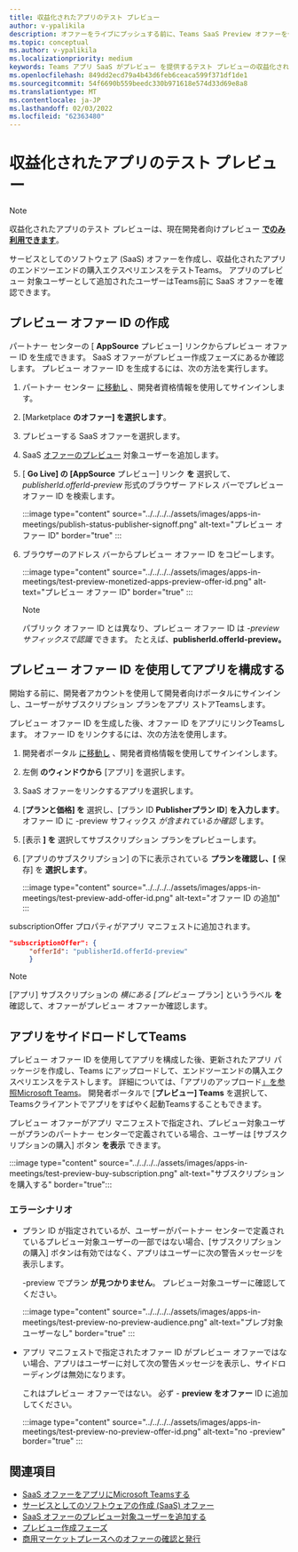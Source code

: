 ```yaml
---
title: 収益化されたアプリのテスト プレビュー
author: v-ypalikila
description: オファーをライブにプッシュする前に、Teams SaaS Preview オファーを作成してテストします。
ms.topic: conceptual
ms.author: v-ypalikila
ms.localizationpriority: medium
keywords: Teams アプリ SaaS がプレビュー を提供するテスト プレビューの収益化された Saas
ms.openlocfilehash: 849dd2ecd79a4b43d6feb6ceaca599f371df1de1
ms.sourcegitcommit: 54f6690b559beedc330b971618e574d33d69e8a8
ms.translationtype: MT
ms.contentlocale: ja-JP
ms.lasthandoff: 02/03/2022
ms.locfileid: "62363480"
---
```

# <a name="test-preview-for-monetized-apps"></a>収益化されたアプリのテスト プレビュー

> [!NOTE]
> 収益化されたアプリのテスト プレビューは、現在開発者向けプレビュー [**でのみ利用できます**](/microsoftteams/platform/resources/dev-preview/developer-preview-intro)。

サービスとしてのソフトウェア (SaaS) オファーを作成し、収益化されたアプリのエンドツーエンドの購入エクスペリエンスをテストTeams。 アプリのプレビュー 対象ユーザーとして追加されたユーザーはTeams前に SaaS オファーを確認できます。

## <a name="create-a-preview-offer-id"></a>プレビュー オファー ID の作成

パートナー センターの [ **AppSource** プレビュー] リンクからプレビュー オファー ID を生成できます。 SaaS オファーがプレビュー作成フェーズにあるか確認します。 プレビュー オファー ID を生成するには、次の方法を実行します。

1. パートナー センター [に移動し](https://go.microsoft.com/fwlink/?linkid=2166002) 、開発者資格情報を使用してサインインします。
1. [Marketplace **のオファー] を選択します**。
1. プレビューする SaaS オファーを選択します。
1. SaaS [オファーのプレビュー](/azure/marketplace/create-new-saas-offer-preview) 対象ユーザーを追加します。
1. [ **Go Live] の [AppSource** プレビュー] リンク **を** 選択して、 *publisherId.offerId-preview* 形式のブラウザー アドレス バーでプレビュー オファー ID を検索します。

    :::image type="content" source="../../../../assets/images/apps-in-meetings/publish-status-publisher-signoff.png" alt-text="プレビュー オファー ID" border="true" :::

1. ブラウザーのアドレス バーからプレビュー オファー ID をコピーします。

      :::image type="content" source="../../../../assets/images/apps-in-meetings/test-preview-monetized-apps-preview-offer-id.png" alt-text="プレビュー オファー ID" border="true" :::

    > [!NOTE]
    > パブリック オファー ID とは異なり、プレビュー オファー ID は *-preview サフィックスで認識* できます。 たとえば、**publisherId.offerId-preview。**

## <a name="configure-your-app-with-the-preview-offer-id"></a>プレビュー オファー ID を使用してアプリを構成する

開始する前に、開発者アカウントを使用して開発者向けポータルにサインインし、ユーザーがサブスクリプション プランをアプリ ストアTeamsします。

プレビュー オファー ID を生成した後、オファー ID をアプリにリンクTeamsします。 オファー ID をリンクするには、次の方法を使用します。

1. 開発者ポータル [に移動し](https://dev.teams.microsoft.com/) 、開発者資格情報を使用してサインインします。
1. 左側 **のウィンドウから** [アプリ] を選択します。
1. SaaS オファーをリンクするアプリを選択します。
1. [**プランと価格] を** 選択し、[プラン ID **Publisherプラン ID**] **を入力します**。  
  オファー ID に -preview サフィックス *が含まれているか確認* します。
1. [表示 **] を** 選択してサブスクリプション プランをプレビューします。
1. [アプリのサブスクリプション] の下に表示されている **プランを確認し、[** 保存] を **選択します**。

    :::image type="content" source="../../../../assets/images/apps-in-meetings/test-preview-add-offer-id.png" alt-text="オファー ID の追加" :::

subscriptionOffer プロパティがアプリ マニフェストに追加されます。

```json
"subscriptionOffer": {
     "offerId": "publisherId.offerId-preview"  
     }
```

>[!NOTE]
> [アプリ] サブスクリプションの *横にある [プレビュー* プラン] というラベル **を** 確認して、オファーがプレビュー オファーか確認します。

## <a name="sideload-the-app-to-teams"></a>アプリをサイドロードしてTeams

プレビュー オファー ID を使用してアプリを構成した後、更新されたアプリ パッケージを作成し、Teams にアップロードして、エンドツーエンドの購入エクスペリエンスをテストします。 詳細については、「アプリのアップロード[」を参照Microsoft Teams](../../apps-upload.md)。 開発者ポータルで [**プレビュー] Teams** を選択して、Teamsクライアントでアプリをすばやく起動Teamsすることもできます。

プレビュー オファーがアプリ マニフェストで指定され、プレビュー対象ユーザーがプランのパートナー センターで定義されている場合、ユーザーは [サブスクリプションの購入] ボタン **を表示** できます。

:::image type="content" source="../../../../assets/images/apps-in-meetings/test-preview-buy-subscription.png" alt-text="サブスクリプションを購入する" border="true":::

### <a name="error-scenarios"></a>エラーシナリオ

* プラン ID が指定されているが、ユーザーがパートナー センターで定義されているプレビュー対象ユーザーの一部ではない場合、[サブスクリプションの購入] ボタンは有効ではなく、アプリはユーザーに次の警告メッセージを表示します。

  -preview でプラン **が見つかりません**。 プレビュー対象ユーザーに確認してください。

  :::image type="content" source="../../../../assets/images/apps-in-meetings/test-preview-no-preview-audience.png" alt-text="プレブ対象ユーザーなし" border="true" :::

* アプリ マニフェストで指定されたオファー ID がプレビュー オファーではない場合、アプリはユーザーに対して次の警告メッセージを表示し、サイドローディングは無効になります。
  
  これはプレビュー オファーではない。 必ず - **preview をオファー** ID に追加してください。

  :::image type="content" source="../../../../assets/images/apps-in-meetings/test-preview-no-preview-offer-id.png" alt-text="no -preview" border="true" :::

## <a name="see-also"></a>関連項目

* [SaaS オファーをアプリにMicrosoft Teamsする](include-saas-offer.md)
* [サービスとしてのソフトウェアの作成 (SaaS) オファー](include-saas-offer.md#create-your-saas-offer)
* [SaaS オファーのプレビュー対象ユーザーを追加する](/azure/marketplace/create-new-saas-offer-preview)
* [プレビュー作成フェーズ](/azure/marketplace/review-publish-offer)
* [商用マーケットプレースへのオファーの確認と発行](/azure/marketplace/review-publish-offer#validation-and-publishing-steps)
